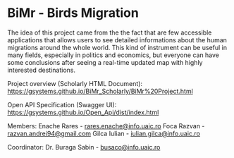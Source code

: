# BiMr - Birds Migration

The idea of this project came from the the fact that are few accessible applications that allows users to see detailed informations about the human migrations around the whole world. This kind of instrument can be useful in many fields, especially in politics and economics, but everyone can have some conclusions after seeing a real-time updated map with highly interested destinations.

Project overview (Scholarly HTML Document): https://gsystems.github.io/BiMr_Scholarly/BiMr%20Project.html

Open API Specification (Swagger UI): https://gsystems.github.io/Open_Api/dist/index.html

Members: Enache Rares - rares.enache@info.uaic.ro Foca Razvan - razvan.andrei94@gmail.com Gilca Iulian - iulian.gilca@info.uaic.ro

Coordinator: Dr. Buraga Sabin - busaco@info.uaic.ro
